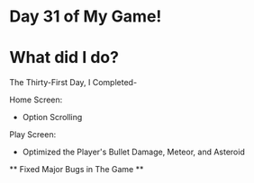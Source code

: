 # Day 31 of My Game!

# What did I do?

The Thirty-First Day, I Completed-

Home Screen:
* Option Scrolling

Play Screen:

* Optimized the Player's Bullet Damage, Meteor, and Asteroid
 
** Fixed Major Bugs in The Game **

